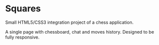 # Squares

Small HTML5/CSS3 integration project of a chess application.

A single page with chessboard, chat and moves history. Designed to be fully responsive.
